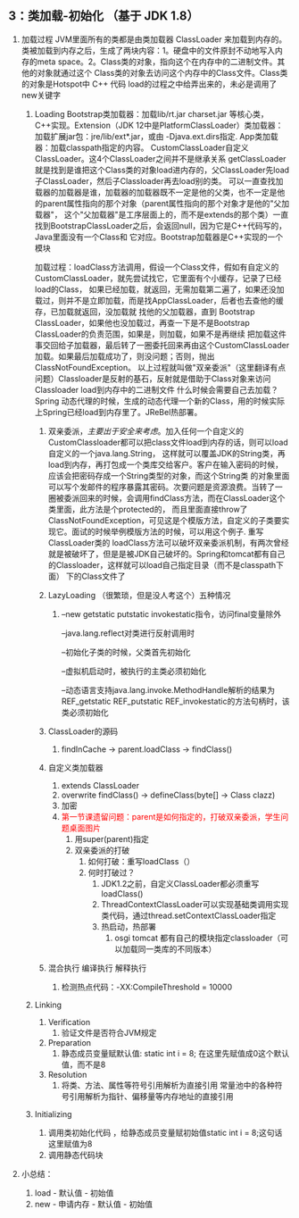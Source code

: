 ## 3：类加载-初始化 （基于 JDK 1.8）

1. 加载过程
   JVM里面所有的类都是由类加载器 ClassLoader 来加载到内存的。
   类被加载到内存之后，生成了两块内容：1。硬盘中的文件原封不动地写入内存的meta space。2。Class类的对象，指向这个在内存中的二进制文件。其他的对象就通过这个
   Class类的对象去访问这个内存中的Class文件。Class类的对象是Hotspot中 C++ 代码 load的过程之中给弄出来的，未必是调用了new关键字
   1. Loading
      Bootstrap类加载器：加载lib/rt.jar charset.jar 等核心类，C++实现。Extension（JDK 12中是PlatformClassLoader）类加载器：加载扩展jar包：jre/lib/ext*.jar，或由 
      -Djava.ext.dirs指定. App类加载器：加载classpath指定的内容。 CustomClassLoader自定义ClassLoader。这4个ClassLoader之间并不是继承关系
      getClassLoader就是找到是谁把这个Class类的对象load进内存的，父ClassLoader先load子ClassLoader，然后子Classloader再去load别的类。
      可以一直查找加载器的加载器是谁，加载器的加载器既不一定是他的父类，也不一定是他的parent属性指向的那个对象（parent属性指向的那个对象才是他的"父加载器"，
      这个"父加载器"是工序层面上的，而不是extends的那个类）一直找到BootstrapClassLoader之后，会返回null，因为它是C++代码写的，Java里面没有一个Class和
      它对应。Bootstrap加载器是C++实现的一个模块  
      
      加载过程：loadClass方法调用，假设一个Class文件，假如有自定义的CustomClassLoader，就先尝试找它，它里面有个小缓存，记录了已经load的Class，
      如果已经加载，就返回，无需加载第二遍了，如果还没加载过，则并不是立即加载，而是找AppClassLoader，后者也去查他的缓存，已加载就返回，没加载就
      找他的父加载器，直到 Bootstrap ClassLoader，如果他也没加载过，再查一下是不是Bootstrap ClassLoader的负责范围，如果是，则加载，如果不是再继续
      把加载这件事交回给子加载器，最后转了一圈委托回来再由这个CustomClassLoader加载。如果最后加载成功了，则没问题；否则，抛出ClassNotFoundException。
      以上过程就叫做"双亲委派"（这里翻译有点问题）Classloader是反射的基石，反射就是借助于Class对象来访问Classloader load到内存中的二进制文件 什么时候会需要自己去加载？
      Spring 动态代理的时候，生成的动态代理一个新的Class，用的时候实际上Spring已经load到内存里了。JReBel热部署。
      
      1. 双亲委派，*主要出于安全来考虑*。加入任何一个自定义的CustomClassloader都可以把class文件load到内存的话，则可以load 自定义的一个java.lang.String，
        这样就可以覆盖JDK的String类，再load到内存，再打包成一个类库交给客户。客户在输入密码的时候，应该会把密码存成一个String类型的对象，而这个String类
        的对象里面可以写个发邮件的程序暴露其密码。次要问题是资源浪费。当转了一圈被委派回来的时候，会调用findClass方法，而在ClassLoader这个类里面，此方法是个protected的，
        而且里面直接throw了ClassNotFoundException，可见这是个模版方法，自定义的子类要实现它。面试的时候举例模版方法的时候，可以用这个例子. 重写ClassLoader类的
        loadClass方法可以破坏双亲委派机制，有两次曾经就是被破坏了，但是是被JDK自己破坏的。Spring和tomcat都有自己的Classloader，这样就可以load自己指定目录（而不是classpath下面）
        下的Class文件了
      
      2. LazyLoading （很繁琐，但是没人考这个）五种情况
      
         1. –new getstatic putstatic invokestatic指令，访问final变量除外
      
            –java.lang.reflect对类进行反射调用时
      
            –初始化子类的时候，父类首先初始化
      
            –虚拟机启动时，被执行的主类必须初始化
      
            –动态语言支持java.lang.invoke.MethodHandle解析的结果为REF_getstatic REF_putstatic REF_invokestatic的方法句柄时，该类必须初始化
      
      3. ClassLoader的源码
      
         1. findInCache -> parent.loadClass -> findClass()
      
      4. 自定义类加载器
      
         1. extends ClassLoader
         2. overwrite findClass() -> defineClass(byte[] -> Class clazz)
         3. 加密
         4. <font color=red>第一节课遗留问题：parent是如何指定的，打破双亲委派，学生问题桌面图片</font>
            1. 用super(parent)指定
            2. 双亲委派的打破
               1. 如何打破：重写loadClass（）
               2. 何时打破过？
                  1. JDK1.2之前，自定义ClassLoader都必须重写loadClass()
                  2. ThreadContextClassLoader可以实现基础类调用实现类代码，通过thread.setContextClassLoader指定
                  3. 热启动，热部署
                     1. osgi tomcat 都有自己的模块指定classloader（可以加载同一类库的不同版本）
      
      5. 混合执行 编译执行 解释执行
      
         1. 检测热点代码：-XX:CompileThreshold = 10000
      
   2. Linking 
      1. Verification
         1. 验证文件是否符合JVM规定
      2. Preparation
         1. 静态成员变量赋默认值: static int i = 8; 在这里先赋值成0这个默认值，而不是8
      3. Resolution
         1. 将类、方法、属性等符号引用解析为直接引用
            常量池中的各种符号引用解析为指针、偏移量等内存地址的直接引用
      
   3. Initializing
   
      1. 调用类初始化代码 <clinit>，给静态成员变量赋初始值static int i = 8;这句话这里赋值为8
      2. 调用静态代码块
   
2. 小总结：

   1. load - 默认值 - 初始值
   2. new - 申请内存 - 默认值 - 初始值
